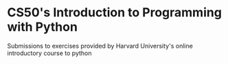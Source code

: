 # CS50's Introduction to Programming with Python
Submissions to exercises provided by Harvard University's online introductory course to python
